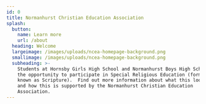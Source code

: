 ```yaml
---
id: 0
title: Normanhurst Christian Education Association
splash:
  button:
    name: Learn more
    url: /about
  heading: Welcome
  largeimage: /images/uploads/ncea-homepage-background.png
  smallimage: /images/uploads/ncea-homepage-background.png
  subheading: >-
    Students at Hornsby Girls High School and Normanhurst Boys High School have
    the opportunity to participate in Special Religious Education (formerly
    known as Scripture).  Find out more information about what this looks like
    and how this is supported by the Normanhurst Christian Education
    Association.
---
```


